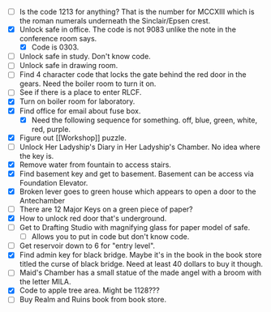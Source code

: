 - [ ] Is the code 1213 for anything? That is the number for MCCXIII which is the roman numerals underneath the Sinclair/Epsen crest.
- [x] Unlock safe in office. The code is not 9083 unlike the note in the conference room says.
	- [x] Code is 0303.
- [ ] Unlock safe in study. Don't know code.
- [ ] Unlock safe in drawing room.
- [ ] Find 4 character code that locks the gate behind the red door in the gears. Need the boiler room to turn it on.
- [ ] See if there is a place to enter RLCF.
- [x] Turn on boiler room for laboratory.
- [x] Find office for email about fuse box.
	- [x] Need the following sequence for something. off, blue, green, white, red, purple.
- [x] Figure out [[Workshop]] puzzle.
- [ ] Unlock Her Ladyship's Diary in Her Ladyship's Chamber. No idea where the key is.
- [x] Remove water from fountain to access stairs.
- [x] Find basement key and get to basement. Basement can be access via Foundation Elevator.
- [x] Broken lever goes to green house which appears to open a door to the Antechamber
- [ ] There are 12 Major Keys on a green piece of paper?
- [x] How to unlock red door that's underground.
- [ ] Get to Drafting Studio with magnifying glass for paper model of safe.
	- [ ] Allows you to put in code but don't know code.
- [ ] Get reservoir down to 6 for "entry level". 
- [x] Find admin key for black bridge. Maybe it's in the book in the book store titled the curse of black bridge. Need at least 40 dollars to buy it though.
- [ ] Maid's Chamber has a small statue of the made angel with a broom with the letter MILA. 
- [x] Code to apple tree area. Might be 1128???
- [ ] Buy Realm and Ruins book from book store.
